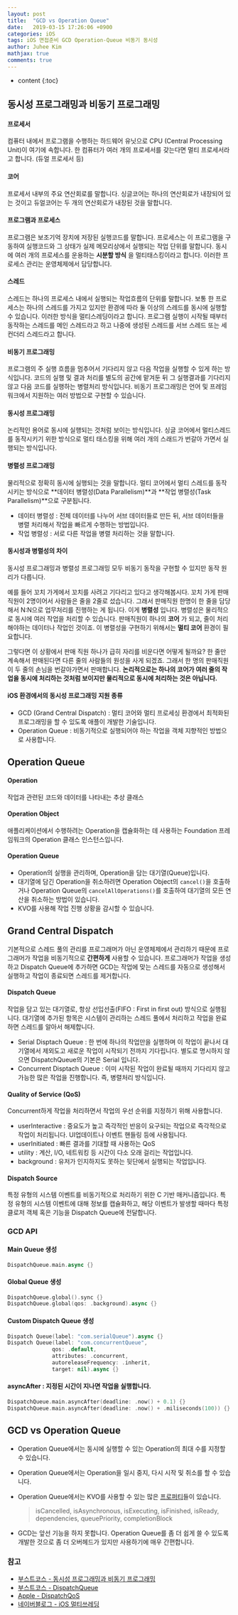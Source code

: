 ```yaml
---
layout: post
title:  "GCD vs Operation Queue"
date:   2019-03-15 17:26:06 +0900
categories: iOS
tags: iOS 면접준비 GCD Operation-Queue 비동기 동시성
author: Juhee Kim
mathjax: true
comments: true
---
```


* content
{:toc}

## 동시성 프로그래밍과 비동기 프로그래밍

#### 프로세서

컴퓨터 내에서 프로그램을 수행하는 하드웨어 유닛으로 CPU (Central Processing Unit)이 여기에 속합니다. 한 컴퓨터가 여러 개의 프로세서를 갖는다면 멀티 프로세서라고 합니다. (듀얼 프로세서 등)

#### 코어

프로세서 내부의 주요 연산회로를 말합니다. 싱글코어는 하나의 연산회로가 내장되어 있는 것이고 듀얼코어는 두 개의 연산회로가 내장된 것을 말합니다.

#### 프로그램과 프로세스

프로그램은 보조기억 장치에 저장된 실행코드를 말합니다. 프로세스는 이 프로그램을 구동하여 실행코드와 그 상태가 실제 메모리상에서 실행되는 작업 단위를 말합니다. 동시에 여러 개의 프로세스를 운용하는 **시분할 방식** 을 멀티태스킹이라고 합니다. 이러한 프로세스 관리는 운영체제에서 담당합니다.

#### 스레드

스레드는 하나의 프로세스 내에서 실행되는 작업흐름의 단위를 말합니다. 보통 한 프로세스는 하나의 스레드를 가지고 있지만 환경에 따라 둘 이상의 스레드를 동시에 실행할 수 있습니다. 이러한 방식을 멀티스레딩이라고 합니다. 프로그램 실행이 시작될 때부터 동작하는 스레드를 메인 스레드라고 하고 나중에 생성된 스레드를 서브 스레드 또는 세컨더리 스레드라고 합니다.

#### 비동기 프로그래밍

프로그램의 주 실행 흐름을 멈추어서 기다리지 않고 다음 작업을 실행할 수 있게 하는 방식입니다. 코드의 실행 및 결과 처리를 별도의 공간에 맡겨둔 뒤 그 실행결과를 기다리지 않고 다음 코드를 실행하는 병렬처리 방식입니다. 비동기 프로그래밍은 언어 및 프레임워크에서 지원하는 여러 방법으로 구현할 수 있습니다.

#### 동시성 프로그래밍

논리적인 용어로 동시에 실행되는 것처럼 보이는 방식입니다. 싱글 코어에서 멀티스레드를 동작시키기 위한 방식으로 멀티 태스킹을 위해 여러 개의 스래드가 번갈아 가면서 실행되는 방식입니다.

#### 병렬성 프로그래밍

물리적으로 정확히 동시에 실행되는 것을 말합니다. 멀티 코어에서 멀티 스레드를 동작시키는 방식으로 **데이터 병렬성(Data Parallelism)**과 **작업 병렬성(Task Parallelism)**으로 구분됩니다.

* 데이터 병렬성 : 전체 데이터를 나누어 서브 데이터들로 만든 뒤, 서브 데이터들을 병렬 처리해서 작업을 빠르게 수행하는 방법입니다.
* 작업 병렬성 : 서로 다른 작업을 병렬 처리하는 것을 말합니다.

#### 동시성과 병렬성의 차이

 동시성 프로그래밍과 병렬성 프로그래밍 모두 비동기 동작을 구현할 수 있지만 동작 원리가 다릅니다.

 예를 들어 꼬치 가게에서 꼬치를 사려고 기다리고 있다고 생각해봅시다. 꼬치 가게 판매 직원이 2명이어서 사람들은 줄을 2줄로 섰습니다. 그래서 판매직원 한명이 한 줄을 담당해서 N:N으로 업무처리를 진행하는 게 됩니다. 이게 **병렬성** 입니다. 병렬성은 물리적으로 동시에 여러 작업을 처리할 수 있습니다. 판매직원이 하나의 **코어** 가 되고, 줄이 처리해야하는 데이터나 작업인 것이죠. 이 병렬성을 구현하기 위해서는 **멀티 코어** 환경이 필요합니다.

 그렇다면 이 상황에서 판매 직원 하나가 급히 자리를 비운다면 어떻게 될까요? 한 줄만 계속해서 판매된다면 다른 줄의 사람들의 원성을 사게 되겠죠. 그래서 한 명의 판매직원이 두 줄의 손님을 번갈아가면서 판매합니다. **논리적으로는 하나의 코어가 여러 줄의 작업을 동시에 처리하는 것처럼 보이지만 물리적으로 동시에 처리하는 것은 아닙니다.**

#### iOS 환경에서의 동시성 프로그래밍 지원 종류

* GCD (Grand Central Dispatch) : 멀티 코어와 멀티 프로세싱 환경에서 최적화된 프로그래밍을 할 수 있도록 애플이 개발한 기술입니다.
* Operation Queue : 비동기적으로 실행되어야 하는 작업을 객체 지향적인 방법으로 사용합니다.



## Operation Queue

#### Operation

 작업과 관련된 코드와 데이터를 나타내는 추상 클래스

#### Operation Object

 애플리케이션에서 수행하려는 Operation을 캡슐화하는 데 사용하는 Foundation 프레임워크의 Operation 클래스 인스턴스입니다.

#### Operation Queue

* Operation의 실행을 관리하며, Operation을 담는 대기열(Queue)입니다.
* 대기열에 담긴 Operation을 취소하려면 Operation Object의 ```cancel()```을 호출하거나 Operation Queue의 ```cancelAllOperations()```를 호출하여 대기열의 모든 연산을 취소하는 방법이 있습니다.
* KVO를 사용해 작업 진행 상황을 감시할 수 있습니다.



## Grand Central Dispatch

 기본적으로 스레드 풀의 관리를 프로그래머가 아닌 운영체제에서 관리하기 때문에 프로그래머가 작업을 비동기적으로 **간편하게** 사용할 수 있습니다. 프로그래머가 작업을 생성하고 Dispatch Queue에 추가하면 GCD는 작업에 맞는 스레드를 자동으로 생성해서 실행하고 작업이 종료되면 스레드를 제거합니다.

#### Dispatch Queue

 작업을 담고 있는 대기열로, 항상 선입선출(FIFO : First in first out) 방식으로 실행됩니다. 대기열에 추가된 항목은 시스템이 관리하는 스레드 풀에서 처리하고 작업을 완료하면 스레드를 알아서 해제합니다.

* Serial Disptach Queue : 한 번에 하나의 작업만을 실행하며 이 작업이 끝나서 대기열에서 제외도고 새로운 작업이 시작되기 전까지 기다립니다. 별도로 명시하지 않으면 DispatchQueue의 기본은 Serial 입니다.
* Concurrent Disptach Queue : 이미 시작된 작업이 완료될 때까지 기다리지 않고 가능한 많은 작업을 진행합니다. 즉, 병렬처리 방식입니다.

#### Quality of Service (QoS)

 Concurrent하게 작업을 처리하면서 작업의 우선 순위를 지정하기 위해 사용합니다.

* userInteractive : 중요도가 높고 즉각적인 반응이 요구되는 작업으로 즉각적으로 작업이 처리됩니다. UI업데이트나 이벤트 핸들링 등에 사용됩니다.
* userInitiated : 빠른 결과를 기대할 때 사용하는 QoS
* utility : 계산, I/O, 네트워킹 등 시간이 다소 오래 걸리는 작업입니다.
* background : 유저가 인지하지도 못하는 뒷단에서 실행되는 작업입니다.

#### Dispatch Source

 특정 유형의 시스템 이벤트를 비동기적으로 처리하기 위한 C 기반 매커니즘입니다. 특정 유형의 시스템 이벤트에 대해 정보를 캡슐화하고, 해당 이벤트가 발생할 때마다 특정 클로저 객체 혹은 기능을 Dispatch Queue에 전달합니다.

### GCD API

#### Main Queue 생성

``` swift
DispatchQueue.main.async {}
```

#### Global Queue 생성

``` swift
DispatchQueue.global().sync {}
DispatchQueue.global(qos: .background).async {}
```

#### Custom Dispatch Queue 생성

``` swift
Dispatch Queue(label: "com.serialQueue").async {}
Dispatch Queue(label: "com.concurrentQueue",
              qos: .default,
              attributes: .concurrent,
              autoreleaseFrequency: .inherit,
              target: nil).async {}
```

#### asyncAfter : 지정된 시간이 지나면 작업을 실행합니다.

``` swift
DispatchQueue.main.asyncAfter(deadline: .now() + 0.1) {}
DispatchQueue.main.asyncAfter(deadline: .now() + .miliseconds(100)) {}
```



## GCD vs Operation Queue

* Operation Queue에서는 동시에 실행할 수 있는 Operation의 최대 수를 지정할 수 있습니다.

* Operation Queue에서는 Operation을 일시 중지, 다시 시작 및 취소를 할 수 있습니다.

* Operation Queue에서는 KVO를 사용할 수 있는 많은 [프로퍼티](https://developer.apple.com/documentation/foundation/operation)들이 있습니다.

  > isCancelled, isAsynchronous, isExecuting, isFinished, isReady, dependencies, queuePriority, completionBlock

* GCD는 앞선 기능을 하지 못합니다. Operation Queue를 좀 더 쉽게 쓸 수 있도록 개발한 것으로 좀 더 오버헤드가 있지만 사용하기에 매우 간편합니다.



### 참고

* [부스트코스 - 동시성 프로그래밍과 비동기 프로그래밍](https://www.edwith.org/boostcourse-ios/lecture/16866/)
* [부스트코스 - DispatchQueue](https://www.edwith.org/boostcourse-ios/lecture/16917/)
* [Apple - DispatchQoS](https://developer.apple.com/documentation/dispatch/dispatchqos)
* [네이버블로그 - iOS 멀티쓰레딩](http://blog.naver.com/PostView.nhn?blogId=jdub7138&logNo=220949191761&parentCategoryNo=&categoryNo=112&viewDate=&isShowPopularPosts=true&from=search)
